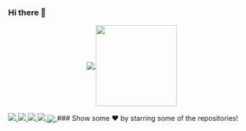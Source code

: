 ### Hi there 👋

<!--
**prineth/Prineth** is a ✨ _special_ ✨ repository because its `README.md` (this file) appears on your GitHub profile.

Here are some ideas to get you started:

- 🔭 I’m currently working on ...
- 🌱 I’m currently learning ...
- 👯 I’m looking to collaborate on ...
- 🤔 I’m looking for help with ...
- 💬 Ask me about ...
- 📫 How to reach me: ...
- 😄 Pronouns: ...
- ⚡ Fun fact: ...
-->
<!--
<img src="https://github.com/lahiruroot/lahiruroot/blob/main/biogif/Blue%20Illustrated%20General%20Grocery%20Supplies%20Online%20Service%20Grocery%20Facebook%20Cover.gif"/>
-->
<p align="center">
  <a href="https://github.com/anuraghazra/github-readme-stats">
    <img
      align="center"
      src="https://github-readme-stats.vercel.app/api/top-langs/?username=prineth&layout=compact&exclude_repo=PingMeRN&title_color=ffffff&icon_color=bb2acf&text_color=bc96e6&bg_color=151515"
    />
  </a>
  <a href="https://github.com/anuraghazra/github-readme-stats">
    <img
      align="center"
      height="165"
      src="https://github-readme-stats.vercel.app/api?username=prineth&count_private=true&show_icons=true&custom_title=Github%20Status&hide=issues&title_color=ffffff&icon_color=bb2acf&text_color=bc96e6&bg_color=151515"
    />
  </a>
</p>
<!--
Here are some ideas to get you started:  -->
<a href="https://www.linkedin.com/in/prineth-fernando-4072231ab/">
  <img src="https://img.shields.io/badge/-prineth_fernando-blue?style=flat-square&logo=Linkedin&logoColor=white&link=https://www.linkedin.com/in/prineth_fernando-630155147/" />
</a>
<a href="mailto:fprineth@gmail.com">
  <img src="https://img.shields.io/badge/-fprineth@gamil.com-c14438?style=flat-square&logo=Gmail&logoColor=white&link=mailto:fprineth@gmail.com" />
</a>
<a href="https://dev.to/prineth">
  <img src="https://img.shields.io/badge/DEV.to-prineth-black" />
</a>
<!--
<a href="https://dev.to/prineth">
  <img src="https://d2fltix0v2e0sb.cloudfront.net/dev-badge.svg" alt="Prineth Fernando's DEV Profile" height="30" width="30">
</a>
-->

<a href="https://github.com/prineth">
  <img src="https://img.shields.io/github/followers/prineth?label=Follow&style=social" />
</a>
 <a href="https://github.com/antonkomarev/github-profile-views-counter">
    <img
      align="center"
      src=https://komarev.com/ghpvc/?username=prineth&color=blueviolet"/>
  </a>
### Show some ❤️ by starring some of the repositories!
